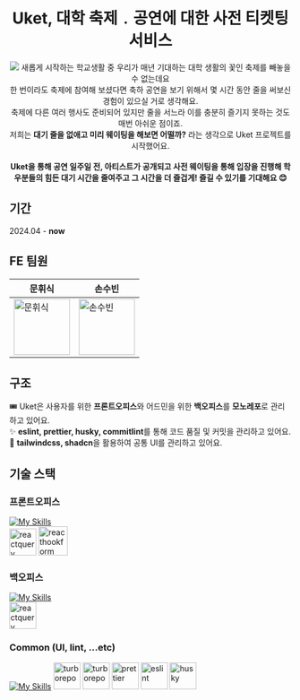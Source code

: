 <h1 align="center">Uket, 대학 축제﹒공연에 대한 사전 티켓팅 서비스</h1>
<p align="center">
<img src="https://github.com/user-attachments/assets/0a1acd7f-1447-40d2-8af5-a907065b725e"/>
새롭게 시작하는 학교생활 중 우리가 매년 기대하는 대학 생활의 꽃인 축제를 빼놓을 수 없는데요</br>
한 번이라도 축제에 참여해 보셨다면 축하 공연을 보기 위해서 몇 시간 동안 줄을 써보신 경험이 있으실 거로 생각해요.</br>
축제에 다른 여러 행사도 준비되어 있지만 줄을 서느라 이를 충분히 즐기지 못하는 것도 매번 아쉬운 점이죠.</br>
저희는 <strong>대기 줄을 없애고 미리 웨이팅을 해보면 어떨까?</strong> 라는 생각으로 Uket 프로젝트를 시작했어요.</br></br>
<strong>Uket을 통해 공연 일주일 전, 아티스트가 공개되고 사전 웨이팅을 통해 입장을 진행해 학우분들의 힘든 대기 시간을 줄여주고 그 시간을 더 즐겁게! 즐길 수 있기를 기대해요 😊</strong></br>
</p>

## 기간
2024.04 - <strong color="dodgerblue">now</strong>

## FE 팀원
|**문휘식**|**손수빈**|
|--|--|
| <a href="https://github.com/coggiee"><img src="https://avatars.githubusercontent.com/u/101445377?v=4" alt="문휘식" width="100px"/></a> | <a href="https://github.com/SonSuBin129"><img src="https://avatars.githubusercontent.com/u/81215596?v=4" alt="손수빈" width="100px"/></a> |

## 구조
🎟️ Uket은 사용자를 위한 **프론트오피스**와 어드민을 위한 **백오피스**를 **모노레포**로 관리하고 있어요.
</br>
✨ **eslint, prettier, husky, commitlint**를 통해 코드 품질 및 커밋을 관리하고 있어요.
</br>
🎨 **tailwindcss, shadcn**을 활용하여 공통 UI를 관리하고 있어요.
</br>

## 기술 스택
### 프론트오피스
[![My Skills](https://skillicons.dev/icons?i=ts,react,vite)](https://skillicons.dev)
</br>
<img src="https://github.com/onemarc/tech-icons/blob/main/icons/reactquery.svg" alt="reactquery" width="48" />
<img src="https://react-hook-form.com/images/logo/react-hook-form-logo-only.svg" alt="reacthookform" width="52" />
### 백오피스
[![My Skills](https://skillicons.dev/icons?i=nextjs,react,ts)](https://skillicons.dev)
</br>
<img src="https://github.com/onemarc/tech-icons/blob/main/icons/reactquery.svg" alt="reactquery" width="48" />
### Common (UI, lint, ...etc)
[![My Skills](https://skillicons.dev/icons?i=pnpm,tailwindcss,vercel)](https://skillicons.dev)
<img src="https://user-images.githubusercontent.com/4060187/196936104-5797972c-ab10-4834-bd61-0d1e5f442c9c.png" alt="turborepo" width="48" />
<img src="https://commitlint.js.org/assets/icon.png" alt="turborepo" width="48" />
<img src="https://avatars.githubusercontent.com/u/25822731?s=200&v=4" alt="prettier" width="48" />
<img src="https://upload.wikimedia.org/wikipedia/commons/thumb/e/e3/ESLint_logo.svg/648px-ESLint_logo.svg.png" alt="eslint" width="48" />
<img src="https://github.com/DCNJ-Uket/Uket-FE/assets/101445377/3ba615a2-4475-42e7-abf2-f3fae29aadda" alt="husky" width="48" />

